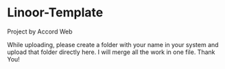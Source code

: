 # Linoor-Template
Project by Accord Web

While uploading, please create a folder with your name in your system and upload that folder directly here. I will merge all the work in one file. Thank You!
